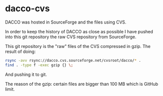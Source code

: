 # dacco-cvs

DACCO was hosted in SourceForge and the files using CVS.

In order to keep the history of DACCO as close as possible I have pushed into this git repository the raw CVS repository from SourceForge.

This git repository is the "raw" files of the CVS compressed in gzip. The result of doing:
```sh
rsync -avv rsync://dacco.cvs.sourceforge.net/cvsroot/dacco/* .
find . -type f -exec gzip {} \;
```
And pushing it to git.

The reason of the gzip: certain files are bigger than 100 MB which is GitHub limit.
